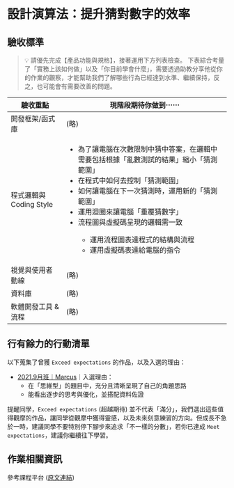 # 設計演算法：提升猜對數字的效率

## 驗收標準

> 💡  請優先完成【產品功能與規格】，接著運用下方列表檢查。
下表綜合考量了「實務上該如何做」以及「你目前學會什麼」，需要透過助教分享他從你的作業的觀察，才能幫助我們了解哪些行為已經達到水準、繼續保持，反之，也可能會有需要改善的問題。

<table>
  <thead>
    <tr>
      <th>驗收重點</td>
      <th>現階段期待你做到⋯⋯</td>
    </tr>
  </thead>
  <tbody>
    <tr>
      <td>開發框架/函式庫</td>
      <td>(略)</td>
    </tr>
    <tr>
      <td>程式邏輯與 Coding Style</td>
      <td>
        <ul>
          <li>為了讓電腦在次數限制中猜中答案，在邏輯中需要包括根據「亂數測試的結果」縮小「猜測範圍」</li>
          <li>在程式中如何去控制「猜測範圍」</li>
          <li>如何讓電腦在下一次猜測時，運用新的「猜測範圍」</li>
          <li>運用迴圈來讓電腦「重覆猜數字」</li>
          <li>流程圖與虛擬碼呈現的邏輯需一致</li>
          <ul>
            <li>運用流程圖表達程式的結構與流程</li>
            <li>運用虛擬碼表達給電腦的指令</li>
          </ul>
        </ul>
      </td>
    </tr>
      <tr>
      <td>視覺與使用者動線</td>
      <td>(略)</td>
    </tr>
    <tr>
      <td>資料庫</td>
      <td>(略)</td>
    </tr>
      <tr>
      <td>軟體開發工具 & 流程</td>
      <td>(略)</td>
    </tr>
  </tbody>
</table>

## 行有餘力的行動清單

以下蒐集了曾獲 `Exceed expectations` 的作品，以及入選的理由：

<ul>
  <li>
    <a href="" target="_blank">2021.9月班｜Marcus</a>｜入選理由： 
      <ul>
        <li>在「思維型」的題目中，充分且清晰呈現了自己的角題思路</li>
        <li>能看出逐步的思考與優化，並搭配資料佐證</li>
      </ul>
  </li>
</ul>

提醒同學，`Exceed expectations` (超越期待) 並不代表「滿分」，我們選出這些值得觀摩的作品，讓同學從觀摩中獲得靈感，以及未來刻意練習的方向。但成長不急於一時，建議同學不要特別停下腳步來追求「不一樣的分數」，若你已達成 `Meet expectations`，建議你繼續往下學習。


## 作業相關資訊

參考課程平台 (<a href="https://lighthouse.alphacamp.co/courses/39/assignments/1206" target="_blank">原文連結</a>)
